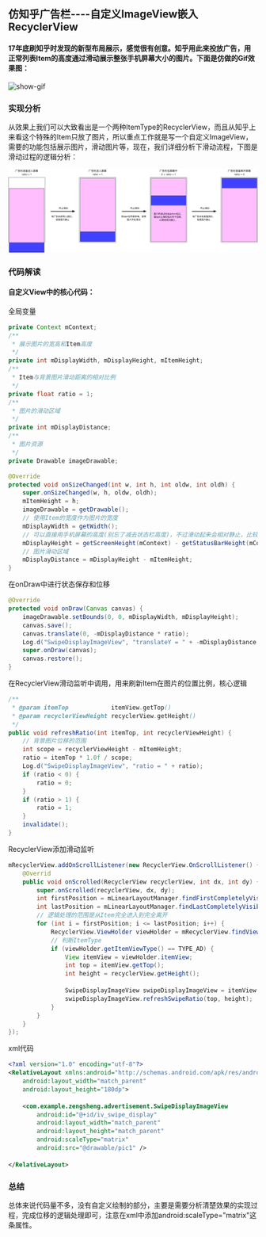 ## 仿知乎广告栏----自定义ImageView嵌入RecyclerView

#### 17年底刷知乎时发现的新型布局展示，感觉很有创意。知乎用此来投放广告，用正常列表Item的高度通过滑动展示整张手机屏幕大小的图片。下面是仿做的Gif效果图：



![show-gif](static/show-demo.gif)


### 实现分析

从效果上我们可以大致看出是一个两种ItemType的RecyclerView，而且从知乎上来看这个特殊的Item只放了图片，所以重点工作就是写一个自定义ImageView，需要的功能包括展示图片，滑动图片等，现在，我们详细分析下滑动流程，下图是滑动过程的逻辑分析：

![知乎广告栏滑动解析图](static/知乎广告栏滑动解析图.png)



### 代码解读

#### 自定义View中的核心代码：

全局变量

```java
private Context mContext;
/**
 * 展示图片的宽高和Item高度
 */
private int mDisplayWidth, mDisplayHeight, mItemHeight;
/**
 * Item与背景图片滑动距离的相对比例
 */
private float ratio = 1;
/**
 * 图片的滑动区域
 */
private int mDisplayDistance;
/**
 * 图片资源
 */
private Drawable imageDrawable;
```

```java
@Override
protected void onSizeChanged(int w, int h, int oldw, int oldh) {
    super.onSizeChanged(w, h, oldw, oldh);
    mItemHeight = h;
    imageDrawable = getDrawable();
    // 使用Item的宽度作为图片的宽度
    mDisplayWidth = getWidth();
    // 可以直接用手机屏幕的高度(别忘了减去状态栏高度)，不过滑动起来会相对静止，比较生硬，可以稍微减少此值以添加相对滑动的感觉
    mDisplayHeight = getScreenHeight(mContext) - getStatusBarHeight(mContext) - 100;
    // 图片滑动区域
    mDisplayDistance = mDisplayHeight - mItemHeight;
}
```

在onDraw中进行状态保存和位移

```java
@Override
protected void onDraw(Canvas canvas) {
    imageDrawable.setBounds(0, 0, mDisplayWidth, mDisplayHeight);
    canvas.save();
    canvas.translate(0, -mDisplayDistance * ratio);
    Log.d("SwipeDisplayImageView", "translateY = " + -mDisplayDistance * ratio);
    super.onDraw(canvas);
    canvas.restore();
}
```

在RecyclerView滑动监听中调用，用来刷新Item在图片的位置比例，核心逻辑

```java
/**
 * @param itemTop            itemView.getTop()
 * @param recyclerViewHeight recyclerView.getHeight()
 */
public void refreshRatio(int itemTop, int recyclerViewHeight) {
    // 背景图片位移的范围
    int scope = recyclerViewHeight - mItemHeight;
    ratio = itemTop * 1.0f / scope;
    Log.d("SwipeDisplayImageView", "ratio = " + ratio);
    if (ratio < 0) {
        ratio = 0;
    }
    if (ratio > 1) {
        ratio = 1;
    }
    invalidate();
}
```

RecyclerView添加滑动监听

```java
mRecyclerView.addOnScrollListener(new RecyclerView.OnScrollListener() {
    @Overrid
    public void onScrolled(RecyclerView recyclerView, int dx, int dy) {
        super.onScrolled(recyclerView, dx, dy);
        int firstPosition = mLinearLayoutManager.findFirstCompletelyVisibleItemPosition();
        int lastPosition = mLinearLayoutManager.findLastCompletelyVisibleItemPosition();
        // 逻辑处理的范围是从Item完全进入到完全离开
        for (int i = firstPosition; i <= lastPosition; i++) {
            RecyclerView.ViewHolder viewHolder = mRecyclerView.findViewHolderForAdapterPosition(i);
            // 判断ItemType
            if (viewHolder.getItemViewType() == TYPE_AD) {
                View itemView = viewHolder.itemView;
                int top = itemView.getTop();
                int height = recyclerView.getHeight();

                SwipeDisplayImageView swipeDisplayImageView = itemView.findViewById(R.id.iv_swipe_display);
                swipeDisplayImageView.refreshSwipeRatio(top, height);
            }
        }
    }
});
```

xml代码

```xml
<?xml version="1.0" encoding="utf-8"?>
<RelativeLayout xmlns:android="http://schemas.android.com/apk/res/android"
    android:layout_width="match_parent"
    android:layout_height="180dp">

    <com.example.zengsheng.advertisement.SwipeDisplayImageView
        android:id="@+id/iv_swipe_display"
        android:layout_width="match_parent"
        android:layout_height="match_parent"
        android:scaleType="matrix"
        android:src="@drawable/pic1" />

</RelativeLayout>
```

### 总结
总体来说代码量不多，没有自定义绘制的部分，主要是需要分析清楚效果的实现过程，完成位移的逻辑处理即可，注意在xml中添加android:scaleType="matrix"这条属性。


